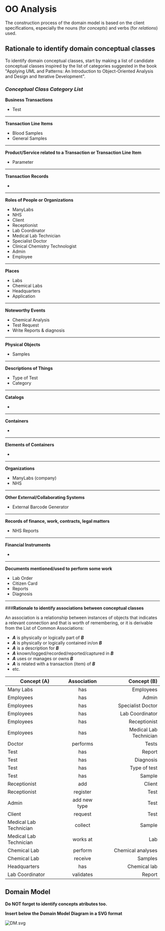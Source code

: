 # OO Analysis #

The construction process of the domain model is based on the client specifications, especially the nouns (for _concepts_) and verbs (for _relations_) used. 

## Rationale to identify domain conceptual classes ##
To identify domain conceptual classes, start by making a list of candidate conceptual classes inspired by the list of categories suggested in the book "Applying UML and Patterns: An Introduction to Object-Oriented Analysis and Design and Iterative Development". 


### _Conceptual Class Category List_ ###

**Business Transactions**

*  Test 

---

**Transaction Line Items**

*  Blood Samples
*  General Samples

---

**Product/Service related to a Transaction or Transaction Line Item**

*  Parameter

---

**Transaction Records**

*  

--- 

**Roles of People or Organizations**

*  ManyLabs
*  NHS
*  Client
*  Receptionist
*  Lab Coordinator
*  Medical Lab Technician
*  Specialist Doctor
*  Clinical Chemistry Technologist
*  Admin
*  Employee

---

**Places**

*  Labs
*  Chemical Labs
*  Headquarters
*  Application

---

**Noteworthy Events**

*  Chemical Analysis
*  Test Request
*  Write Reports & diagnosis

---

**Physical Objects**

*  Samples

---

**Descriptions of Things**

*  Type of Test
*  Category

---

**Catalogs**

*  

---

**Containers**

*  

---

**Elements of Containers**

*  

---

**Organizations**

*  ManyLabs (company)
*  NHS

---

**Other External/Collaborating Systems**

*  External Barcode Generator

---

**Records of finance, work, contracts, legal matters**

*  NHS Reports 

---

**Financial Instruments**

*  

---

**Documents mentioned/used to perform some work**

*  Lab Order
*  Citizen Card
*  Reports
*  Diagnosis

---

###**Rationale to identify associations between conceptual classes**

An association is a relationship between instances of objects that indicates a relevant connection and that is worth of remembering, or it is derivable from the List of Common Associations: 

+ **_A_** is physically or logically part of **_B_**
+ **_A_** is physically or logically contained in/on **_B_**
+ **_A_** is a description for **_B_**
+ **_A_** known/logged/recorded/reported/captured in **_B_**
+ **_A_** uses or manages or owns **_B_**
+ **_A_** is related with a transaction (item) of **_B_**
+ etc.



| Concept (A) 		|  Association   	|  Concept (B) |
|----------	   		|:-------------:    |------:       |
| Many Labs  	    | has    		 	| Employees |
| Employees  	    | has    		 	| Admin  |
| Employees  	    | has    		 	| Specialist Doctor |
| Employees  	    | has    		 	| Lab Coordinator |
| Employees  	    | has    		 	| Receptionist |
| Employees  	    | has    		 	| Medical Lab Technician |
| Doctor  	        | performs    		| Tests |
| Test   	        | has    		 	| Report |
| Test   	        | has    		 	| Diagnosis |
| Test              | has               | Type of test |
| Test   	        | has    		 	| Sample |
| Receptionist  	| add 		 	    | Client |
| Receptionist  	| register 		    | Test |
| Admin             | add new type      | Test |
| Client  	        | request 		 	| Test |
| Medical Lab Technician | collect      | Sample |
| Medical Lab Technician | works at     | Lab |
| Chemical Lab    | perform      | Chemical analyses |
| Chemical Lab    | receive      | Samples |
| Headquarters    | has      | Chemical lab |
| Lab Coordinator | validates 		 	| Report |


## Domain Model

**Do NOT forget to identify concepts atributes too.**

**Insert below the Domain Model Diagram in a SVG format**

![DM.svg](DM.svg)



